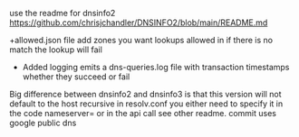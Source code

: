 use the readme for dnsinfo2 https://github.com/chrisjchandler/DNSINFO2/blob/main/README.md

+allowed.json file add zones you want lookups allowed in  if there is no match the lookup will fail
+ Added logging emits a dns-queries.log file with transaction timestamps whether they succeed or fail 

Big difference between dnsinfo2 and dnsinfo3 is that this version will not default to the host recursive in resolv.conf you either need to specify it in the code nameserver= or in the api call see other readme. commit uses google public dns



